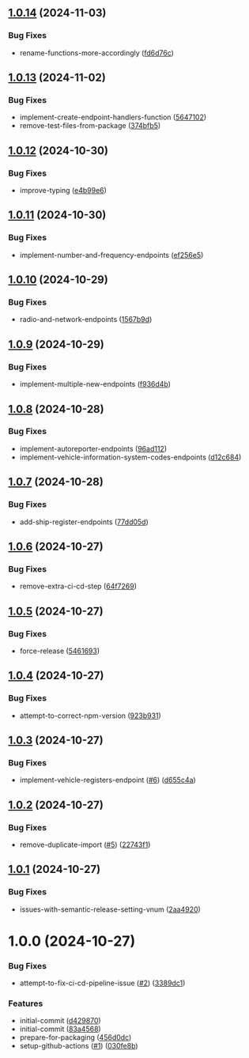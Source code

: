 ## [1.0.14](https://github.com/villeve/traficom-node/compare/v1.0.13...v1.0.14) (2024-11-03)


### Bug Fixes

* rename-functions-more-accordingly ([fd6d76c](https://github.com/villeve/traficom-node/commit/fd6d76cf4a22e5a2d7f7ec75facc76aa51ac93be))

## [1.0.13](https://github.com/villeve/traficom-node/compare/v1.0.12...v1.0.13) (2024-11-02)


### Bug Fixes

* implement-create-endpoint-handlers-function ([5647102](https://github.com/villeve/traficom-node/commit/5647102b0faca645af9f6970388a9450d0044c21))
* remove-test-files-from-package ([374bfb5](https://github.com/villeve/traficom-node/commit/374bfb521aa63b48e264f1a6af55dc6b23de92d0))

## [1.0.12](https://github.com/villeve/traficom-node/compare/v1.0.11...v1.0.12) (2024-10-30)


### Bug Fixes

* improve-typing ([e4b99e6](https://github.com/villeve/traficom-node/commit/e4b99e6c1255508d87009d8727a9fc5b871e783e))

## [1.0.11](https://github.com/villeve/traficom-node/compare/v1.0.10...v1.0.11) (2024-10-30)


### Bug Fixes

* implement-number-and-frequency-endpoints ([ef256e5](https://github.com/villeve/traficom-node/commit/ef256e5c7f9a4cd2c04b1a4c52b3d54a1a16ae06))

## [1.0.10](https://github.com/villeve/traficom-node/compare/v1.0.9...v1.0.10) (2024-10-29)


### Bug Fixes

* radio-and-network-endpoints ([1567b9d](https://github.com/villeve/traficom-node/commit/1567b9dd1143c25d1be6d109167f62ba077dc198))

## [1.0.9](https://github.com/villeve/traficom-node/compare/v1.0.8...v1.0.9) (2024-10-29)


### Bug Fixes

* implement-multiple-new-endpoints ([f936d4b](https://github.com/villeve/traficom-node/commit/f936d4b5568f1e7dc30ad660c656984d5ee7fa8a))

## [1.0.8](https://github.com/villeve/traficom-node/compare/v1.0.7...v1.0.8) (2024-10-28)


### Bug Fixes

* implement-autoreporter-endpoints ([96ad112](https://github.com/villeve/traficom-node/commit/96ad1126cad59ec2bbc21dbccae2a81c8f80284d))
* implement-vehicle-information-system-codes-endpoints ([d12c684](https://github.com/villeve/traficom-node/commit/d12c684f73ec1faee5c46a8757f53fa878d85c18))

## [1.0.7](https://github.com/villeve/traficom-node/compare/v1.0.6...v1.0.7) (2024-10-28)


### Bug Fixes

* add-ship-register-endpoints ([77dd05d](https://github.com/villeve/traficom-node/commit/77dd05d31980cbb6f40c74ad720cb835ddafe987))

## [1.0.6](https://github.com/villeve/traficom-node/compare/v1.0.5...v1.0.6) (2024-10-27)


### Bug Fixes

* remove-extra-ci-cd-step ([64f7269](https://github.com/villeve/traficom-node/commit/64f7269e9ad3ff08ad6a30103aa9d26ba3a0d559))

## [1.0.5](https://github.com/villeve/traficom-node/compare/v1.0.4...v1.0.5) (2024-10-27)


### Bug Fixes

* force-release ([5461693](https://github.com/villeve/traficom-node/commit/5461693cdff51de5146b5f1328db346494a58b3e))

## [1.0.4](https://github.com/villeve/traficom-node/compare/v1.0.3...v1.0.4) (2024-10-27)


### Bug Fixes

* attempt-to-correct-npm-version ([923b931](https://github.com/villeve/traficom-node/commit/923b9313adb2fdc0e90832a9ee4b4723688f6f0b))

## [1.0.3](https://github.com/villeve/traficom-node/compare/v1.0.2...v1.0.3) (2024-10-27)


### Bug Fixes

* implement-vehicle-registers-endpoint ([#6](https://github.com/villeve/traficom-node/issues/6)) ([d655c4a](https://github.com/villeve/traficom-node/commit/d655c4aa9d3070a6ce958f05f5f18be16f191dec))

## [1.0.2](https://github.com/villeve/traficom-node/compare/v1.0.1...v1.0.2) (2024-10-27)


### Bug Fixes

* remove-duplicate-import ([#5](https://github.com/villeve/traficom-node/issues/5)) ([22743f1](https://github.com/villeve/traficom-node/commit/22743f1ac2f0ac5b29fcb6561697e1d478400f6e))

## [1.0.1](https://github.com/villeve/traficom-node/compare/v1.0.0...v1.0.1) (2024-10-27)


### Bug Fixes

* issues-with-semantic-release-setting-vnum ([2aa4920](https://github.com/villeve/traficom-node/commit/2aa4920eb6df40f10aaaf7c5a14da019fecac4ad))

# 1.0.0 (2024-10-27)


### Bug Fixes

* attempt-to-fix-ci-cd-pipeline-issue ([#2](https://github.com/villeve/traficom-node/issues/2)) ([3389dc1](https://github.com/villeve/traficom-node/commit/3389dc17f564fdd2ff5ab6f73d77d30ef9e9323d))


### Features

* initial-commit ([d429870](https://github.com/villeve/traficom-node/commit/d429870078606c43ff3a9866a25e6c59a457707a))
* initial-commit ([83a4568](https://github.com/villeve/traficom-node/commit/83a456811ae99fa527b51bcc1a697637fccaf0a6))
* prepare-for-packaging ([456d0dc](https://github.com/villeve/traficom-node/commit/456d0dc54443f56bf6152aaa13e30401451fc48b))
* setup-github-actions ([#1](https://github.com/villeve/traficom-node/issues/1)) ([030fe8b](https://github.com/villeve/traficom-node/commit/030fe8bc84cedbc66cc90560644bab7ade0d4d05))
